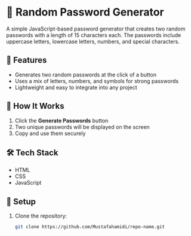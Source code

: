 # 🔑 Random Password Generator

A simple JavaScript-based password generator that creates two random passwords with a length of 15 characters each. The passwords include uppercase letters, lowercase letters, numbers, and special characters.

## 🚀 Features
- Generates two random passwords at the click of a button  
- Uses a mix of letters, numbers, and symbols for strong passwords  
- Lightweight and easy to integrate into any project  

## 🎯 How It Works
1. Click the **Generate Passwords** button  
2. Two unique passwords will be displayed on the screen  
3. Copy and use them securely  

## 🛠️ Tech Stack
- HTML  
- CSS  
- JavaScript  

## 🔧 Setup
1. Clone the repository:  
   ```sh
   git clone https://github.com/Mustafahamidi/repo-name.git
